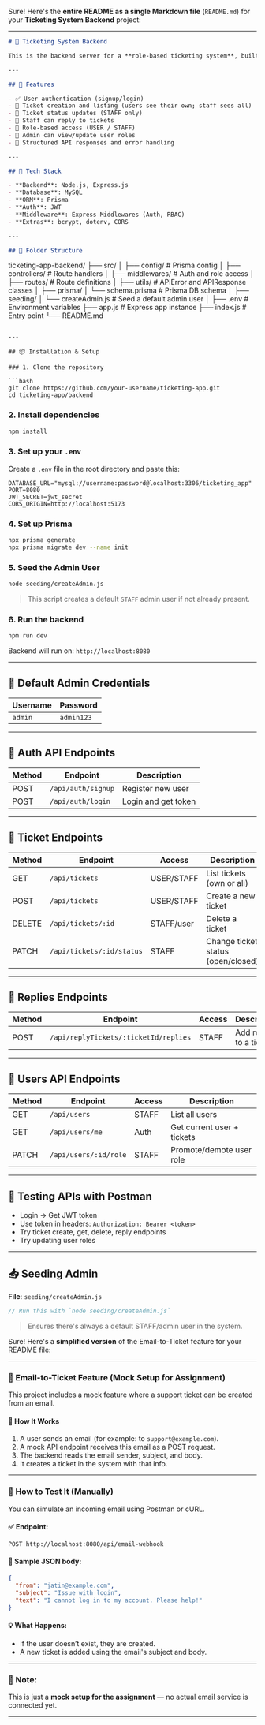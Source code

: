Sure! Here's the **entire README as a single Markdown file** (`README.md`) for your **Ticketing System Backend** project:

---

```md
# 🎫 Ticketing System Backend

This is the backend server for a **role-based ticketing system**, built with **Node.js**, **Express**, **Prisma ORM**, and **MySQL**. It supports user authentication, ticket creation, ticket replies by staff, and role management.

---

## 🚀 Features

- ✅ User authentication (signup/login)
- 🧾 Ticket creation and listing (users see their own; staff sees all)
- 🎯 Ticket status updates (STAFF only)
- 💬 Staff can reply to tickets
- 🔐 Role-based access (USER / STAFF)
- 👤 Admin can view/update user roles
- 📄 Structured API responses and error handling

---

## 🧱 Tech Stack

- **Backend**: Node.js, Express.js
- **Database**: MySQL
- **ORM**: Prisma
- **Auth**: JWT
- **Middleware**: Express Middlewares (Auth, RBAC)
- **Extras**: bcrypt, dotenv, CORS

---

## 📁 Folder Structure
```

ticketing-app-backend/
├── src/
│ ├── config/ # Prisma config
│ ├── controllers/ # Route handlers
│ ├── middlewares/ # Auth and role access
│ ├── routes/ # Route definitions
│ ├── utils/ # APIError and APIResponse classes
│
├── prisma/
│ └── schema.prisma # Prisma DB schema
│
├── seeding/
│ └── createAdmin.js # Seed a default admin user
│
├── .env # Environment variables
├── app.js # Express app instance
├── index.js # Entry point
└── README.md

````

---

## 📦 Installation & Setup

### 1. Clone the repository

```bash
git clone https://github.com/your-username/ticketing-app.git
cd ticketing-app/backend
````

### 2. Install dependencies

```bash
npm install
```

### 3. Set up your `.env`

Create a `.env` file in the root directory and paste this:

```env
DATABASE_URL="mysql://username:password@localhost:3306/ticketing_app"
PORT=8080
JWT_SECRET=jwt_secret
CORS_ORIGIN=http://localhost:5173
```

### 4. Set up Prisma

```bash
npx prisma generate
npx prisma migrate dev --name init
```

### 5. Seed the Admin User

```bash
node seeding/createAdmin.js
```

> This script creates a default `STAFF` admin user if not already present.

### 6. Run the backend

```bash
npm run dev
```

Backend will run on: `http://localhost:8080`

---

## 👤 Default Admin Credentials

| Username | Password   |
| -------- | ---------- |
| `admin`  | `admin123` |

---

## 🔑 Auth API Endpoints

| Method | Endpoint           | Description         |
| ------ | ------------------ | ------------------- |
| POST   | `/api/auth/signup` | Register new user   |
| POST   | `/api/auth/login`  | Login and get token |

---

## 🎫 Ticket Endpoints

| Method | Endpoint                  | Access     | Description                        |
| ------ | ------------------------- | ---------- | ---------------------------------- |
| GET    | `/api/tickets`            | USER/STAFF | List tickets (own or all)          |
| POST   | `/api/tickets`            | USER/STAFF | Create a new ticket                |
| DELETE | `/api/tickets/:id`        | STAFF/user | Delete a ticket                    |
| PATCH  | `/api/tickets/:id/status` | STAFF      | Change ticket status (open/closed) |

---

## 💬 Replies Endpoints

| Method | Endpoint                              | Access | Description           |
| ------ | ------------------------------------- | ------ | --------------------- |
| POST   | `/api/replyTickets/:ticketId/replies` | STAFF  | Add reply to a ticket |

---

## 👥 Users API Endpoints

| Method | Endpoint              | Access | Description                |
| ------ | --------------------- | ------ | -------------------------- |
| GET    | `/api/users`          | STAFF  | List all users             |
| GET    | `/api/users/me`       | Auth   | Get current user + tickets |
| PATCH  | `/api/users/:id/role` | STAFF  | Promote/demote user role   |

---

## 🧪 Testing APIs with Postman

- Login → Get JWT token
- Use token in headers: `Authorization: Bearer <token>`
- Try ticket create, get, delete, reply endpoints
- Try updating user roles

---

## 📥 Seeding Admin

**File**: `seeding/createAdmin.js`

```js
// Run this with `node seeding/createAdmin.js`
```

> Ensures there's always a default STAFF/admin user in the system.

Sure! Here's a **simplified version** of the Email-to-Ticket feature for your README file:

---

### 📩 Email-to-Ticket Feature (Mock Setup for Assignment)

This project includes a mock feature where a support ticket can be created from an email.

#### 🔁 How It Works

1. A user sends an email (for example: to `support@example.com`).
2. A mock API endpoint receives this email as a POST request.
3. The backend reads the email sender, subject, and body.
4. It creates a ticket in the system with that info.

---

### 🔧 How to Test It (Manually)

You can simulate an incoming email using Postman or cURL.

#### ✅ Endpoint:

```
POST http://localhost:8080/api/email-webhook
```

#### 📨 Sample JSON body:

```json
{
  "from": "jatin@example.com",
  "subject": "Issue with login",
  "text": "I cannot log in to my account. Please help!"
}
```

#### 💡 What Happens:

- If the user doesn’t exist, they are created.
- A new ticket is added using the email's subject and body.

---

### 🚀 Note:

This is just a **mock setup for the assignment** — no actual email service is connected yet.

---
